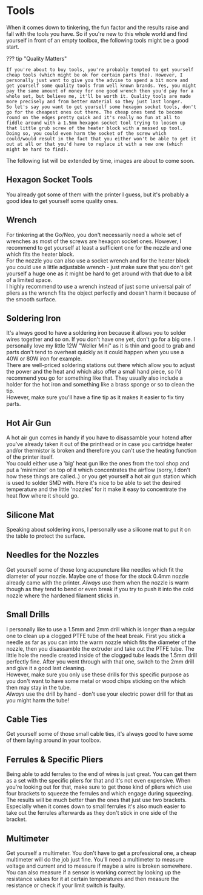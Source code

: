 <link rel=”manifest” href=”docs/manifest.webmanifest”>

# Tools 
When it comes down to tinkering, the fun factor and the results raise and fall with the tools you have. So if you're new to this whole world and find yourself in front of an empty toolbox, the following tools might be a good start.  
  
??? tip "Quality Matters"

    If you're about to buy tools, you're probably tempted to get yourself cheap tools (which might be ok for certain parts tho). However, I personally just want to give you the advise to spend a bit more and get yourself some quality tools from well known brands. Yes, you might pay the same amount of money for one good wrench then you'd pay for a whole set, but believe me, it'll be worth it. Quality tools are made more precisely and from better material so they just last longer.  
    So let's say you want to get yourself some hexagon socket tools, don't go for the cheapest ones out there. The cheap ones tend to become round on the edges pretty quick and it's really no fun at all to fiddle around with a 1.5mm hexagon socket tool trying to loosen up that little grub screw of the heater block with a messed up tool. Doing so, you could even harm the socket of the screw which could/would result in the fact that you either won't be able to get it out at all or that you'd have to replace it with a new one (which might be hard to find).  
    
The following list will be extended by time, images are about to come soon.  

## Hexagon Socket Tools 
You already got some of them with the printer I guess, but it's probably a good idea to get yourself some quality ones.  

## Wrench 
For tinkering at the Go/Neo, you don't necessarily need a whole set of wrenches as most of the screws are hexagon socket ones. However, I recommend to get yourself at least a sufficient one for the nozzle and one which fits the heater block.  
For the nozzle you can also use a socket wrench and for the heater block you could use a little adjustable wrench - just make sure that you don't get yourself a huge one as it might be hard to get around with that due to a bit of a limited space.  
I highly recommend to use a wrench instead of just some universal pair of pliers as the wrench fits the object perfectly and doesn't harm it because of the smooth surface.  

## Soldering Iron 
It's always good to have a soldering iron because it allows you to solder wires together and so on. If you don't have one yet, don't go for a big one. I personally love my little 12W "Weller Mini" as it is thin and good to grab and parts don't tend to overheat quickly as it could happen when you use a 40W or 80W iron for example.  
There are well-priced soldering stations out there which allow you to adjust the power and the heat and which also offer a small hand piece, so I'd recommend you go for something like that. They usually also include a holder for the hot iron and something like a brass sponge or so to clean the tip.   
However, make sure you'll have a fine tip as it makes it easier to fix tiny parts.  

## Hot Air Gun
A hot air gun comes in handy if you have to disassamble your hotend after you've already taken it out of the printhead or in case you cartridge heater and/or thermistor is broken and therefore you can't use the heating function of the printer itself.  
You could either use a 'big' heat gun like the ones from the tool shop and put a 'minimizer' on top of it which concentrates the airflow (sorry, I don't how these things are called..) or you get yourself a hot air gun station which is used to solder SMD with. Here it's nice to be able to set the desired temperature and the little 'nozzles' for it make it easy to concentrate the heat flow where it should go.  

## Silicone Mat 
Speaking about soldering irons, I personally use a silicone mat to put it on the table to protect the surface.  

## Needles for the Nozzles
Get yourself some of those long acupuncture like needles which fit the diameter of your nozzle. Maybe one of those for the stock 0.4mm nozzle already came with the printer. 
*Always* use them when the nozzle is warm though as they tend to bend or even break if you try to push it into the cold nozzle where the hardened filament sticks in.  

## Small Drills
I personally like to use a 1.5mm and 2mm drill which is longer than a regular one to clean up a clogged PTFE tube of the heat break. First you stick a needle as far as you can into the warm nozzle which fits the diameter of the nozzle, then you disassamble the extruder and take out the PTFE tube. The little hole the needle created inside of the clogged tube leads the 1.5mm drill perfectly fine. After you went through with that one, switch to the 2mm drill and give it a good last cleaning.  
However, make sure you only use these drills for this specific purpose as you don't want to have some metal or wood chips sticking on the which then may stay in the tube.  
*Always* use the drill by hand - don't use your electric power drill for that as you might harm the tube!

## Cable Ties
Get yourself some of those small cable ties, it's always good to have some of them laying around in your toolbox.

## Ferrules & Specific Pliers
Being able to add ferrules to the end of wires is just great. You can get them as a set with the specific pliers for that and it's not even expensive. When you're looking out for that, make sure to get those kind of pliers which use four brackets to squeeze the ferrules and which engage during squeezing. The results will be much better than the ones that just use two brackets. Especially when it comes down to small ferrules it's also much easier to take out the ferrules afterwards as they don't stick in one side of the bracket.

## Multimeter
Get yourself a multimeter. You don't have to get a professional one, a cheap multimeter will do the job just fine. You'll need a multimeter to measure voltage and current and to measure if maybe a wire is broken somewhere. You can also measure if a sensor is working correct by looking up the resistance values for it at certain temperatures and then measure the resistance or check if your limit switch is faulty. 
